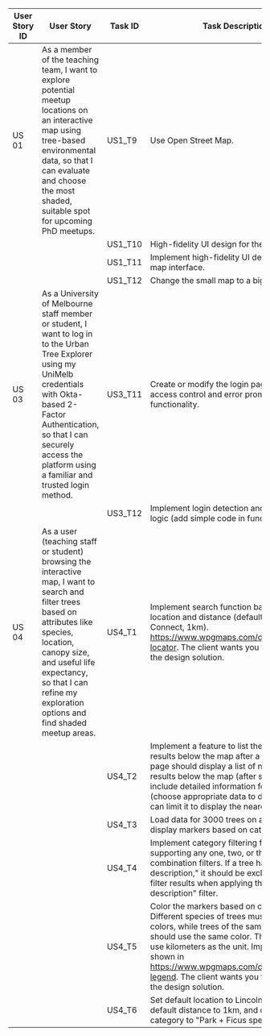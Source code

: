 | User Story ID | User Story                                                   | Task ID | Task Description                                             | Owner      | Status    | Est. Effort (SP) | Day 1 | Day 2 | Day 3 | Day 4 | Day 5 | Day 6 | Day 7 | Day 8 | Day 9 | Day 10 | Day 11 | Day 12 | Day 13 | Day 14 | Day 15 | Day 16 |
| ------------- | ------------------------------------------------------------ | ------- | ------------------------------------------------------------ | ---------- | --------- | ---------------- | ----- | ----- | ----- | ----- | ----- | ----- | ----- | ----- | ----- | ------ | ------ | ------ | ------ | ------ | ------ | ------ |
| US 01         | As a member of the teaching team, I want to explore potential meetup locations on an interactive map using tree-based environmental data, so that I can evaluate and choose the most shaded, suitable spot for upcoming PhD meetups. | US1_T9  | Use Open Street Map.                                         | Yixiang    | Completed | 8                | 8     | 8     | 8     | 8     | 8     | 8     | 8     | 8     | 8     | 0      | 0      | 0      | 0      | 0      | 0      | 0      |
|               |                                                              | US1_T10 | High-fidelity UI design for the map interface.               | Yitong     | Completed |                  |       |       |       |       |       |       |       |       |       |        |        |        |        |        |        |        |
|               |                                                              | US1_T11 | Implement high-fidelity UI design for the map interface.     | Xin        | Completed |                  |       |       |       |       |       |       |       |       |       |        |        |        |        |        |        |        |
|               |                                                              | US1_T12 | Change the small map to a bigger map.                        | Yixiang    | Completed |                  |       |       |       |       |       |       |       |       |       |        |        |        |        |        |        |        |
| US 03         | As a University of Melbourne staff member or student, I want to log in to the Urban Tree Explorer using my UniMelb credentials with Okta-based 2-Factor Authentication, so that I can securely access the platform using a familiar and trusted login method. | US3_T11 | Create or modify the login page to ensure access control and error prompt functionality. | Yuqi       | Completed | 13               | 13    | 13    | 0     | 0     | 0     | 0     | 0     | 0     | 0     | 0      | 0      | 0      | 0      | 0      | 0      | 0      |
|               |                                                              | US3_T12 | Implement login detection and redirection logic (add simple code in functions.php). | Yuqi       | Completed |                  |       |       |       |       |       |       |       |       |       |        |        |        |        |        |        |        |
| US 04         | As a user (teaching staff or student) browsing the interactive map, I want to search and filter trees based on attributes like species, location, canopy size, and useful life expectancy, so that I can refine my exploration options and find shaded meetup areas. | US4_T1  | Implement search function based on input location and distance (default Melbourne Connect, 1km). https://www.wpgmaps.com/demo/store-locator. The client wants you to decide on the design solution. | Yixiang    | Completed | 21               | 21    | 21    | 21    | 21    | 21    | 21    | 21    | 21    | 21    | 21     | 21     | 21     | 21     | 21     | 0      | 0      |
|               |                                                              | US4_T2  | Implement a feature to list the 10 nearest results below the map after a search. The page should display a list of nearby search results below the map (after search) and include detailed information for each result (choose appropriate data to display). You can limit it to display the nearest 10 results. | Yixiang    | Completed |                  |       |       |       |       |       |       |       |       |       |        |        |        |        |        |        |        |
|               |                                                              | US4_T3  | Load data for 3000 trees on a new page and display markers based on categories. | Zixian     | Completed |                  |       |       |       |       |       |       |       |       |       |        |        |        |        |        |        |        |
|               |                                                              | US4_T4  | Implement category filtering functionality, supporting any one, two, or three combination filters. If a tree has no "tree age description," it should be excluded from the filter results when applying the "tree age description" filter. | Yixiang    | Completed |                  |       |       |       |       |       |       |       |       |       |        |        |        |        |        |        |        |
|               |                                                              | US4_T5  | Color the markers based on category. Different species of trees must use different colors, while trees of the same species should use the same color. The map must use kilometers as the unit. Implement as shown in https://www.wpgmaps.com/demo/category-legend. The client wants you to decide on the design solution. | Zixian/Xin | Completed |                  |       |       |       |       |       |       |       |       |       |        |        |        |        |        |        |        |
|               |                                                              | US4_T6  | Set default location to Lincoln Square, default distance to 1km, and default category to "Park + Ficus species." | Yixiang    | Completed |                  |       |       |       |       |       |       |       |       |       |        |        |        |        |        |        |        |

